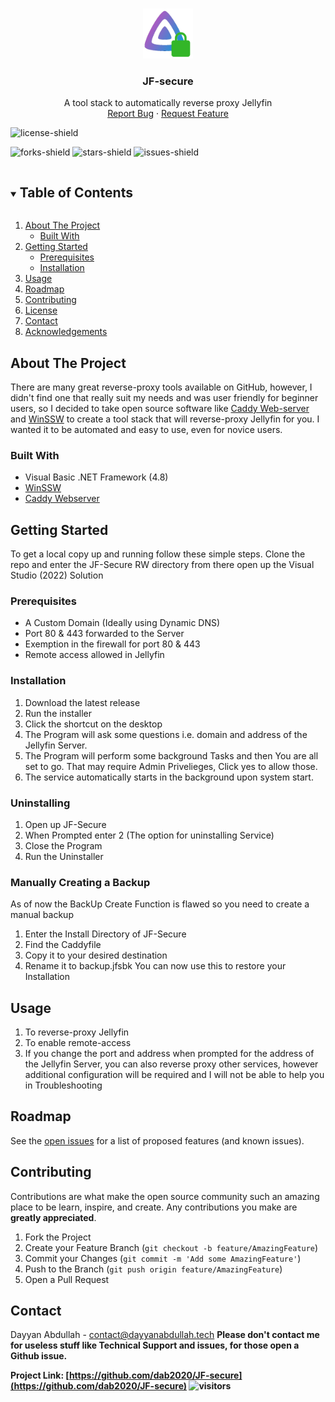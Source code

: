<!-- PROJECT LOGO -->
<br />
<p align="center">
  <a href="https://github.com/dab2020/JF-secure">
    <img src="images/logo.png" alt="Logo" width="80" height="80">
  </a>

  <h3 align="center">JF-secure</h3>
 
  <p align="center">
    A tool stack to automatically reverse proxy Jellyfin
    <br />
    <a href="https://github.com/dab2020/JF-secure/issues">Report Bug</a>
    ·
    <a href="https://github.com/dab2020/JF-secure/issues">Request Feature</a>
  </p>
</p>

  ![license-shield](https://img.shields.io/github/license/dab2020/JF-Secure.svg?style=for-the-badge) 

  ![forks-shield](https://img.shields.io/github/forks/dab2020/JF-Secure.svg?style=for-the-badge)
  ![stars-shield](https://img.shields.io/github/stars/dab2020/JF-Secure.svg?style=for-the-badge)
  ![issues-shield](https://img.shields.io/github/issues/dab2020/JF-Secure.svg?style=for-the-badge)


<!-- TABLE OF CONTENTS -->
<details open="open">
  <summary><h2 style="display: inline-block">Table of Contents</h2></summary>
  <ol>
    <li>
      <a href="#about-the-project">About The Project</a>
      <ul>
        <li><a href="#built-with">Built With</a></li>
      </ul>
    </li>
    <li>
      <a href="#getting-started">Getting Started</a>
      <ul>
        <li><a href="#prerequisites">Prerequisites</a></li>
        <li><a href="#installation">Installation</a></li>
      </ul>
    </li>
    <li><a href="#usage">Usage</a></li>
    <li><a href="#roadmap">Roadmap</a></li>
    <li><a href="#contributing">Contributing</a></li>
    <li><a href="#license">License</a></li>
    <li><a href="#contact">Contact</a></li>
    <li><a href="#acknowledgements">Acknowledgements</a></li>
  </ol>
</details>



<!-- ABOUT THE PROJECT -->
## About The Project



There are many great reverse-proxy tools available on GitHub, however, I didn't find one that really suit my needs and was user friendly for beginner users, so I decided to take open source software like [Caddy Web-server](https://github.com/caddyserver/caddy) and [WinSSW](https://github.com/winsw/winsw) to create a tool stack that will reverse-proxy Jellyfin for you. I wanted it to be automated and easy to use, even for novice users.

### Built With

* Visual Basic .NET Framework (4.8)
* [WinSSW](https://github.com/winsw/winsw)
* [Caddy Webserver](https://github.com/caddyserver/caddy)



<!-- GETTING STARTED -->
## Getting Started

To get a local copy up and running follow these simple steps.
Clone the repo and enter the JF-Secure RW directory from there open up the Visual Studio (2022) Solution

### Prerequisites
* A Custom Domain (Ideally using Dynamic DNS)
* Port 80 & 443 forwarded to the Server
* Exemption in the firewall for port 80 & 443
* Remote access allowed in Jellyfin

### Installation
1. Download the latest release
2. Run the installer
3. Click the shortcut on the desktop
4. The Program will ask some questions i.e. domain and address of the Jellyfin Server.
6. The Program will perform some background Tasks and then You are all set to go. That may require Admin Privelieges, Click yes to allow those.
7. The service automatically starts in the background upon system start.

### Uninstalling
1. Open up JF-Secure
2. When Prompted enter 2 (The option for uninstalling Service)
3. Close the Program
4. Run the Uninstaller

### Manually Creating a Backup
As of now the BackUp Create Function is flawed so you need to create a manual backup
1. Enter the Install Directory of JF-Secure
2. Find the Caddyfile
3. Copy it to your desired destination
4. Rename it to backup.jfsbk
You can now use this to restore your Installation


<!-- USAGE EXAMPLES -->
## Usage

1. To reverse-proxy Jellyfin
2. To enable remote-access
3. If you change the port and address when prompted for the address of the Jellyfin Server, you can also reverse proxy other services, however additional configuration will be required and I will not be able to help you in Troubleshooting



<!-- ROADMAP -->
## Roadmap

See the [open issues](https://github.com/dab2020/JF-secure/issues) for a list of proposed features (and known issues).



<!-- CONTRIBUTING -->
## Contributing

Contributions are what make the open source community such an amazing place to be learn, inspire, and create. Any contributions you make are **greatly appreciated**.

1. Fork the Project
2. Create your Feature Branch (`git checkout -b feature/AmazingFeature`)
3. Commit your Changes (`git commit -m 'Add some AmazingFeature'`)
4. Push to the Branch (`git push origin feature/AmazingFeature`)
5. Open a Pull Request




<!-- CONTACT -->
## Contact

Dayyan Abdullah - contact@dayyanabdullah.tech
<b>Please don't contact me  for useless stuff like Technical Support and issues, for those open a Github issue.

Project Link: [https://github.com/dab2020/JF-secure](https://github.com/dab2020/JF-secure)
![visitors](https://visitor-badge.glitch.me/badge?page_id=dab2020.JF-Secure.id&left_color=green&right_color=red)



<!-- MARKDOWN LINKS & IMAGES -->
<!-- https://www.markdownguide.org/basic-syntax/#reference-style-links -->
[contributors-shield]: https://img.shields.io/github/contributors/github_username/repo.svg?style=for-the-badge
[contributors-url]: https://github.com/github_username/repo/graphs/contributors
[forks-shield]: https://img.shields.io/github/forks/github_username/repo.svg?style=for-the-badge
[forks-url]: https://github.com/github_username/repo/network/members
[stars-shield]: https://img.shields.io/github/stars/github_username/repo.svg?style=for-the-badge
[stars-url]: https://github.com/github_username/repo/stargazers
[issues-shield]: https://img.shields.io/github/issues/github_username/repo.svg?style=for-the-badge
[issues-url]: https://github.com/github_username/repo/issues
[license-shield]: https://img.shields.io/github/license/github_username/repo.svg?style=for-the-badge
[license-url]: https://github.com/dab2020/JF-Secure/blob/master/LICENSE.txt
[linkedin-shield]: https://img.shields.io/badge/-LinkedIn-black.svg?style=for-the-badge&logo=linkedin&colorB=555
[linkedin-url]: https://linkedin.com/in/github_username
